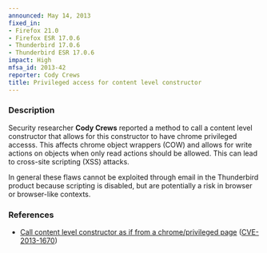 ```yaml
---
announced: May 14, 2013
fixed_in:
- Firefox 21.0
- Firefox ESR 17.0.6
- Thunderbird 17.0.6
- Thunderbird ESR 17.0.6
impact: High
mfsa_id: 2013-42
reporter: Cody Crews
title: Privileged access for content level constructor
---
```


<h3>Description</h3>

<p>Security researcher <strong>Cody Crews</strong> reported a method to call a
content level constructor that allows for this constructor to have chrome
privileged accesss. This affects chrome object wrappers (COW) and allows for
write actions on objects when only read actions should be allowed. This can lead
to cross-site scripting (XSS) attacks. 
</p>

<p class="note">In general these flaws cannot be exploited through email in the
Thunderbird product because scripting is disabled, but are
potentially a risk in browser or browser-like contexts.</p>


<h3>References</h3>

<ul>
  <li><a href="https://bugzilla.mozilla.org/show_bug.cgi?id=853709">
       Call content level constructor as if from a chrome/privileged page</a>
(<a href="http://cve.mitre.org/cgi-bin/cvename.cgi?name=CVE-2013-1670" class="ex-ref">CVE-2013-1670</a>)</li>
</ul>



